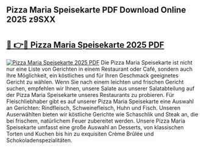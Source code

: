 ## Pizza Maria Speisekarte PDF Download Online 2025 z9SXX

# <h2><a href="http://gc6n50.nevu.top/?p=Pizza+Maria+Speisekarte">🔗 👉🔴 Pizza Maria Speisekarte 2025 PDF</a></h2>

[![Pizza Maria Speisekarte 2025 PDF](https://i.imgur.com/dBaPXMq.png)](http://gc6n50.nevu.top/?p=Pizza+Maria+Speisekarte)
Die Pizza Maria Speisekarte ist nicht nur eine Liste von Gerichten in einem Restaurant oder Café, sondern auch Ihre Möglichkeit, ein köstliches und für Ihren Geschmack geeignetes Gericht zu wählen. Wenn Sie nach einem leichten und frischen Gericht suchen, empfehlen wir Ihnen, unsere Salate aus unserer Salatabteilung auf der Pizza Maria Speisekarte unseres Restaurants zu probieren. Für Fleischliebhaber gibt es auf unserer Pizza Maria Speisekarte eine Auswahl an Gerichten: Rindfleisch, Schweinefleisch, Huhn und Fisch. Unseren Auserwählten bieten wir köstliche Gerichte wie Schaschlik und Steak an, die bei frischem, natürlichem Feuer zubereitet werden. Unsere Pizza Maria Speisekarte umfasst eine große Auswahl an Desserts, von klassischen Torten und Kuchen bis hin zu exquisiten Crème Brûlée und Schokoladenspezialitäten.
